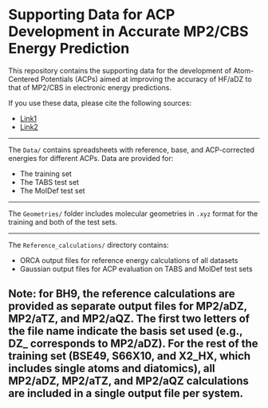 # Supporting Data for ACP Development in Accurate MP2/CBS Energy Prediction

This repository contains the supporting data for the development of Atom-Centered Potentials (ACPs) aimed at improving the accuracy of HF/aDZ to that of MP2/CBS in electronic energy predictions.

If you use these data, please cite the following sources:

- [Link1](link1)
- [Link2](link2)

---

The `Data/` contains spreadsheets with reference, base, and ACP-corrected energies for different ACPs. Data are provided for:

- The training set
- The TABS test set
- The MolDef test set

---

The `Geometries/` folder includes molecular geometries in `.xyz` format for the training and both of the test sets.

---

The `Reference_calculations/` directory contains:

- ORCA output files for reference energy calculations of all datasets
- Gaussian output files for ACP evaluation on TABS and MolDef test sets

Note: for BH9, the reference calculations are provided as separate output files for MP2/aDZ, MP2/aTZ, and MP2/aQZ. The first two letters of the file name indicate the basis set used (e.g., DZ_ corresponds to MP2/aDZ). For the rest of the training set (BSE49, S66X10, and X2_HX, which includes single atoms and diatomics), all MP2/aDZ, MP2/aTZ, and MP2/aQZ calculations are included in a single output file per system.
---

